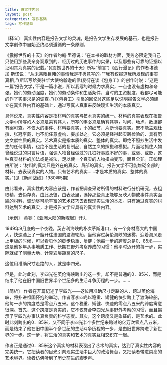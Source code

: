 ```yaml
---
title: 真实性内容
layout: post
categories: 写作基础
tags: 写作基础
---
```


〔释义〕 真实性内容是报告文学的灵魂，是报告文学生存发展的基石，也是报告文学创作中自始至终必须遵循的一条原则。

《震撼世界的十天》的作者约翰·里德说：“在本书的取材方面，我务必限定我自己只使用那些我亲身观察到的、经历过的历史事件的实录，以及那些有可靠的证据以证明其为真实的记载。”(《震撼世界的十天》所写“前言”)《西行漫记》的作者埃德加·斯诺说：“从未亲眼目睹的事情我是不愿意写的。”“我有权报道我所发现的事实真相。”(斯诺写给美驻华大使约翰逊的信)夏衍在谈《包身工》的创作时说：“这是一篇‘报告文学，’不是一篇小说，所以我写的时候力求真实，一点也没有虚构和夸张。她们的劳动强度，她们的劳动条件和生活条件，当时的工资制度，我都尽可能的作了实事求是的调查。”(《〈包身工〉引起的回忆》)这些足以说明报告文学必须建立在真实性内容的基础上，通过写真人真事来反映现实生活的本质真实。

具体说来，真实性内容是指材料的真实与艺术真实的统一。材料的真实表现在报告文学中所写的人必须是实有其人，所写的事必须是确有其事，时间、地点、数据都有案可查。不仅大的事件、材料要真实，小的细节、片断也要真实。既不能主观杜撰、张冠李戴，也不能任意虚构、妄加处之。它必须是经得起实践检验的、具有历史文献性质的真实。艺术真实是指本质的真实、整体的真实。即绝不照抄生活中发生的任何事情，也绝不是生活的复制品、自然主义的照搬和模拟。片面地抓住人物曾经说过的只言片语，强调人物曾经做过的几桩好事或不好的事，或褒、或贬，这种真实材料的加法或是减法，足以使一个真实的人物扭曲变形，面目全非。正如理由所说：“材料的真实只是外在的真实、局部的真实。报告文学不可能堆砌全部的材料，去表现真实的人物。只有艺术的真实……才是本质的真实、整体的真实。”(见《新闻战线》1980年5期)

由此看来，真实性的内容应该是，作者把调查采访所得的材料进行分机研究，去粗取精，去伪存真，由此及彼，由表及里，选择那些真正能够反映人物或事件真实面貌的材料，调动尽可能丰富的艺术技巧去表现现实生活的本质。只有通过真实的材料达到艺术的真实，才是报告文学应具有的真实性内容。

〔示例〕 黄钢：《亚洲大陆的新崛起》开头

1949年9月底的一个夜晚，英吉利海峡的朴次茅斯港口，有一个身材高大的中国人，快速踏上了一艘开往法国的渡海轮船。当他穿过英伦海峡的迷雾，迎着海风走上甲板的时候，可以看见他的脚步稳重、矫健；他每一步的跨度总是0．85米——这是他多年从事地质工作、长期在野外考察养成的习惯：他平时迈开的每一步，实际就成了测量大地、计算岩层距离的尺子。

这位用准确尺寸走路的人，就是李四光。

但是，此时此刻，李四光在英伦海峡跨出的这一步，却不是普通的0．85米，而是结束了他在旧中国旧世界半个世纪多的生活斗争历程的一步。……

〔简析〕 作者在开篇记述了李四光——这位用准确尺寸走路的人，跨过英伦海峡，将扑进祖国怀抱的举动。作者写李四光以稳重、矫健的快步跨上了渡海轮船，他每一步的跨度总是零点八五米。这个稳重、矫健、快速的零点八五米的跨度寓意很深。首先，这个跨度是真实的，它不仅符合李四光从事野外考察的习惯，而且揭示了李四光办事认真负责的科学态度。其次，这个跨度又是象征的，是艺术的。此时此刻跨出的0．85米，又不同于李四光半个多世纪来跨过的亿万次零点八五米，而是结束了他在旧中国半个多世纪的生活斗争历程的一步，是由旧世界跨进了新世界的一步。这一步，将生活的真实和艺术的真实互相交织在一起。

作者正是通过0．85米这个真实的材料表现出了艺术的真实，达到了真实性内容的完美统一。它把读者的目光引向现实生活中巨大的政治舞台，又把读者带进崇高的艺术境界。读者仿佛听到了历史前进的脚步声。 